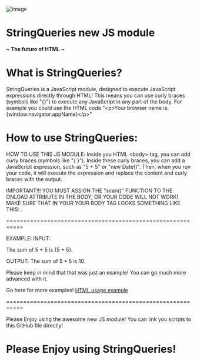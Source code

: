 ![image](https://trinket-user-assets.trinket.io/4ec238650aa1cccc3ff6708e850fc155b1e7093a-63dbc8aa19adecb202eec38b.png)

# StringQueries new JS module
**~ The future of HTML ~**

# What is StringQueries?
StringQueries is a JavaScript module, designed to execute JavaScript expressions directly through HTML!
This means you can use curly braces (symbols like "{}") to execute any JavaScript in any part of the body.
For example you could use the HTML code "\<p\>Your browser name is: {window.navigator.appName}\</p\>"

# How to use StringQueries:
HOW TO USE THIS JS MODULE:
  Inside you HTML \<body\> tag, you can add curly braces (symbols like "{ }").
  Inside these curly braces, you can add a JavaScript expression, such as "5 + 5" or "new Date()".
  Then, when you run your code, it will execute the expression and replace the content and curly braces with the output.
  
  IMPORTANT!!!
    YOU MUST ASSIGN THE "scan()" FUNCTION TO THE ONLOAD ATTRIBUTE IN THE BODY, OR YOUR CODE WILL NOT WORK!
    MAKE SURE THAT IN YOUR YOUR BODY TAG LOOKS SOMETHING LIKE THIS: <body onload="scan()">.

===========================================================

EXAMPLE:
  INPUT:
    <body onload="scan()">
      <p>The sum of 5 + 5 is {5 + 5}.</p>
    </body>
  
  OUTPUT:
    The sum of 5 + 5 is 10.
  
  Please keep in mind that that was just an example!
  You can go much more advanced with it.

Go here for more examples! [HTML usage example](https://github.com/Minetezter/StringQueries/blob/main/usage_example.html)

===========================================================

Please Enjoy using the awesome new JS module!
You can link you scripts to this GitHub file directly!

# Please Enjoy using StringQueries!

